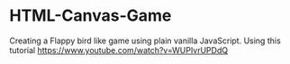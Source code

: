 # HTML-Canvas-Game
Creating a Flappy bird like game using plain vanilla JavaScript. Using this tutorial https://www.youtube.com/watch?v=WUPIvrUPDdQ
